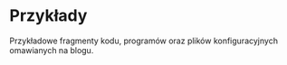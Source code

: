# Przykłady

Przykładowe fragmenty kodu, programów oraz plików konfiguracyjnych omawianych na blogu.
